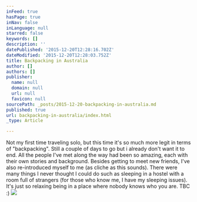 ```yaml
---
inFeed: true
hasPage: true
inNav: false
inLanguage: null
starred: false
keywords: []
description: ''
datePublished: '2015-12-20T12:28:16.702Z'
dateModified: '2015-12-20T12:28:03.752Z'
title: Backpacking in Australia
author: []
authors: []
publisher:
  name: null
  domain: null
  url: null
  favicon: null
sourcePath: _posts/2015-12-20-backpacking-in-australia.md
published: true
url: backpacking-in-australia/index.html
_type: Article

---
```

Not my first time traveling solo, but this time it's so much more legit in terms of "backpacking". Still a couple of days to go but i already don't want it to end. All the people I've met along the way had been so amazing, each with their own stories and background. Besides getting to meet new friends, I've also re-introduced myself to me (as cliche as this sounds). There were many things I never thought I could do such as sleeping in a hostel with a room full of strangers (for those who know me, I have my sleeping issues). It's just so relaxing being in a place where nobody knows who you are. TBC :)
![](https://the-grid-user-content.s3-us-west-2.amazonaws.com/841dd369-faed-455f-bf5e-bad56615b7d8.JPG)